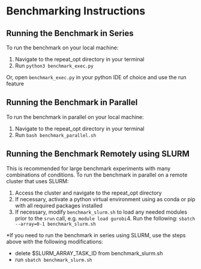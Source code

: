 # Benchmarking Instructions
## Running the Benchmark in Series
To run the benchmark on your local machine:
1. Navigate to the repeat_opt directory in your terminal
2. Run `python3 benchmark_exec.py`

Or, open `benchmark_exec.py` in your python IDE of choice and use the run feature

## Running the Benchmark in Parallel
To run the benchmark in parallel on your local machine:
1. Navigate to the repeat_opt directory in your terminal
2. Run `bash benchmark_parallel.sh`
## Running the Benchmark Remotely using SLURM
This is recommended for large benchmark experiments with many combinations of conditions. To run the benchmark in parallel on a remote cluster that uses SLURM:
1. Access the cluster and navigate to the repeat_opt directory
2. If necessary, activate a python virtual environment using as conda or pip with all required packages installed
3. If necessary, modify `benchmark_slurm.sh` to load any needed modules prior to the `srun` call, e.g. `module load gurobi`4. Run the following: `sbatch --array=0-1 benchmark_slurm.sh`

*If you need to run the benchmark in series using SLURM, use the steps above with the following modifications:
- delete $SLURM_ARRAY_TASK_ID from benchmark_slurm.sh
- run `sbatch benchmark_slurm.sh`

